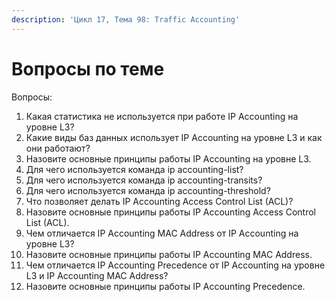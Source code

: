 ```yaml
---
description: 'Цикл 17, Тема 98: Traffic Accounting'
---
```


# Вопросы по теме

Вопросы:

1. Какая статистика не используется при работе IP Accounting на уровне L3?
2. Какие виды баз данных использует IP Accounting на уровне L3 и как они работают?
3. Назовите основные принципы работы IP Accounting на уровне L3.
4. Для чего используется команда ip accounting-list?
5. Для чего используется команда ip accounting-transits?
6. Для чего используется команда ip accounting-threshold?
7. Что позволяет делать IP Accounting Access Control List \(ACL\)?
8. Назовите основные принципы работы IP Accounting Access Control List \(ACL\).
9. Чем отличается IP Accounting MAC Address от IP Accounting на уровне L3?
10. Назовите основные принципы работы IP Accounting MAC Address.
11. Чем отличается IP Accounting Precedence от IP Accounting на уровне L3 и IP Accounting MAC Address?
12. Назовите основные принципы работы IP Accounting Precedence.

